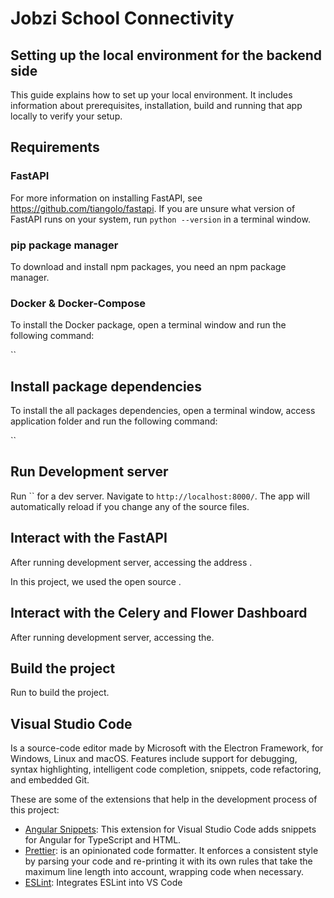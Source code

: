 # Jobzi School Connectivity

## Setting up the local environment for the backend side

This guide explains how to set up your local environment. It includes information about prerequisites, installation, build and running that app locally to verify your setup.

## Requirements

### FastAPI

For more information on installing FastAPI, see https://github.com/tiangolo/fastapi. If you are unsure what version of FastAPI runs on your system, run `python --version` in a terminal window.

### pip package manager

To download and install npm packages, you need an npm package manager. 


### Docker & Docker-Compose

To install the Docker package, open a terminal window and run the following command:

``

## Install package dependencies

To install the all packages dependencies, open a terminal window, access application folder and run the following command:

``

## Run Development server

Run `` for a dev server. Navigate to `http://localhost:8000/`. The app will automatically reload if you change any of the source files.

## Interact with the FastAPI

After running development server, accessing the address .

In this project, we used the open source .

## Interact with the Celery and Flower Dashboard

After running development server, accessing the.

## Build the project

Run  to build the project. 

## Visual Studio Code

Is a source-code editor made by Microsoft with the Electron Framework, for Windows, Linux and macOS. Features include support for debugging, syntax highlighting, intelligent code completion, snippets, code refactoring, and embedded Git.

These are some of the extensions that help in the development process of this project:

- [Angular Snippets](https://marketplace.visualstudio.com/items?itemName=johnpapa.Angular2): This extension for Visual Studio Code adds snippets for Angular for TypeScript and HTML.
- [Prettier](https://prettier.io/): is an opinionated code formatter. It enforces a consistent style by parsing your code and re-printing it with its own rules that take the maximum line length into account, wrapping code when necessary.
- [ESLint](https://marketplace.visualstudio.com/items?itemName=dbaeumer.vscode-eslint): Integrates ESLint into VS Code
